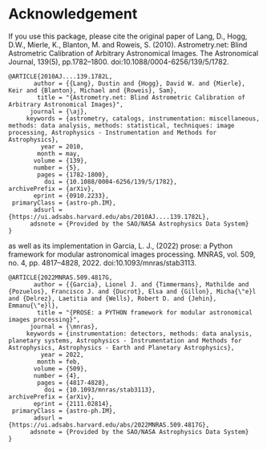 # Acknowledgement

If you use this package, please cite the original paper of Lang, D., Hogg, D.W., Mierle, K., Blanton, M. and Roweis, S. (2010). Astrometry.net: Blind Astrometric Calibration of Arbitrary Astronomical Images. The Astronomical Journal, 139(5), pp.1782–1800. doi:10.1088/0004-6256/139/5/1782.

```
@ARTICLE{2010AJ....139.1782L,
       author = {{Lang}, Dustin and {Hogg}, David W. and {Mierle}, Keir and {Blanton}, Michael and {Roweis}, Sam},
        title = "{Astrometry.net: Blind Astrometric Calibration of Arbitrary Astronomical Images}",
      journal = {\aj},
     keywords = {astrometry, catalogs, instrumentation: miscellaneous, methods: data analysis, methods: statistical, techniques: image processing, Astrophysics - Instrumentation and Methods for Astrophysics},
         year = 2010,
        month = may,
       volume = {139},
       number = {5},
        pages = {1782-1800},
          doi = {10.1088/0004-6256/139/5/1782},
archivePrefix = {arXiv},
       eprint = {0910.2233},
 primaryClass = {astro-ph.IM},
       adsurl = {https://ui.adsabs.harvard.edu/abs/2010AJ....139.1782L},
      adsnote = {Provided by the SAO/NASA Astrophysics Data System}
}
```

as well as its implementation in Garcia, L. J., (2022) prose: a Python framework for modular astronomical images processing. MNRAS, vol. 509, no. 4, pp. 4817–4828, 2022. doi:10.1093/mnras/stab3113.

```
@ARTICLE{2022MNRAS.509.4817G,
       author = {{Garcia}, Lionel J. and {Timmermans}, Mathilde and {Pozuelos}, Francisco J. and {Ducrot}, Elsa and {Gillon}, Micha{\"e}l and {Delrez}, Laetitia and {Wells}, Robert D. and {Jehin}, Emmanu{\"e}l},
        title = "{PROSE: a PYTHON framework for modular astronomical images processing}",
      journal = {\mnras},
     keywords = {instrumentation: detectors, methods: data analysis, planetary systems, Astrophysics - Instrumentation and Methods for Astrophysics, Astrophysics - Earth and Planetary Astrophysics},
         year = 2022,
        month = feb,
       volume = {509},
       number = {4},
        pages = {4817-4828},
          doi = {10.1093/mnras/stab3113},
archivePrefix = {arXiv},
       eprint = {2111.02814},
 primaryClass = {astro-ph.IM},
       adsurl = {https://ui.adsabs.harvard.edu/abs/2022MNRAS.509.4817G},
      adsnote = {Provided by the SAO/NASA Astrophysics Data System}
}
```